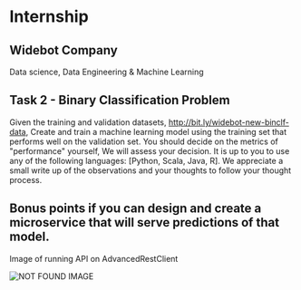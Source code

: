 # Internship

## Widebot Company

Data science, Data Engineering & Machine Learning

## Task 2 - Binary Classification Problem
Given the training and validation datasets, ​http://bit.ly/widebot-new-binclf-data​ , Create
and train a machine learning model using the training set that performs well on the
validation set. You should decide on the metrics of "performance" yourself, We will assess
your decision.
It is up to you to use any of the following languages: [Python, Scala, Java, R]. We
appreciate a small write up of the observations and your thoughts to follow your thought
process.
## Bonus points if you can design and create a microservice that will serve predictions of that model.
Image of running API on AdvancedRestClient

<img src="api.PNG" alt="NOT FOUND IMAGE">
